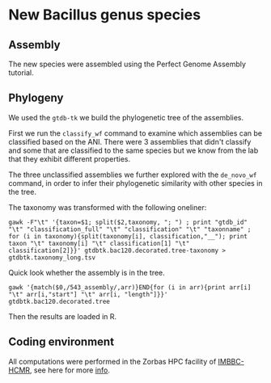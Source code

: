 # New Bacillus genus species

## Assembly
The new species were assembled using the Perfect Genome Assembly tutorial.

## Phylogeny
We used the `gtdb-tk` we build the phylogenetic tree of the assemblies.

First we run the `classify_wf` command to examine which assemblies can be 
classified based on the ANI. There were 3 assemblies that didn't classify
and some that are classified to the same species but we know from the lab
that they exhibit different properties.

The three unclassified assemblies we further explored with the `de_novo_wf` command,
in order to infer their phylogenetic similarity with other species in the tree.

The taxonomy was transformed with the following oneliner:

```
gawk -F"\t" '{taxon=$1; split($2,taxonomy, "; ") ; print "gtdb_id" "\t" "classification_full" "\t" "classification" "\t" "taxonname" ; for (i in taxonomy){split(taxonomy[i], classification,"__"); print taxon "\t" taxonomy[i] "\t" classification[1] "\t" classification[2]}}' gtdbtk.bac120.decorated.tree-taxonomy > gtdbtk.taxonomy_long.tsv
```
Quick look whether the assembly is in the tree.
```
gawk '{match($0,/543_assembly/,arr)}END{for (i in arr){print arr[i] "\t" arr[i,"start"] "\t" arr[i, "length"]}}' gtdbtk.bac120.decorated.tree
```
Then the results are loaded in R.

## Coding environment

All computations were performed in the Zorbas HPC facility of [IMBBC-HCMR](https://hpc.hcmr.gr),
see here for more [info](https://doi.org/10.1093/gigascience/giab053).


